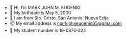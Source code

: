 - 👋 Hi, I’m MARK JOHN M. EUGENIO
- 👀 My birthdate is May 5, 2000
- 🌱 I am from Sto. Cristo, San Antonio, Nueva Ecija
- 📫 My email address is markjohneugenio65@gmai.com
- 💞️ My student number is 19-0876-324

<!---
G1ntoki05/G1ntoki05 is a ✨ special ✨ repository because its `README.md` (this file) appears on your GitHub profile.
You can click the Preview link to take a look at your changes.
--->
